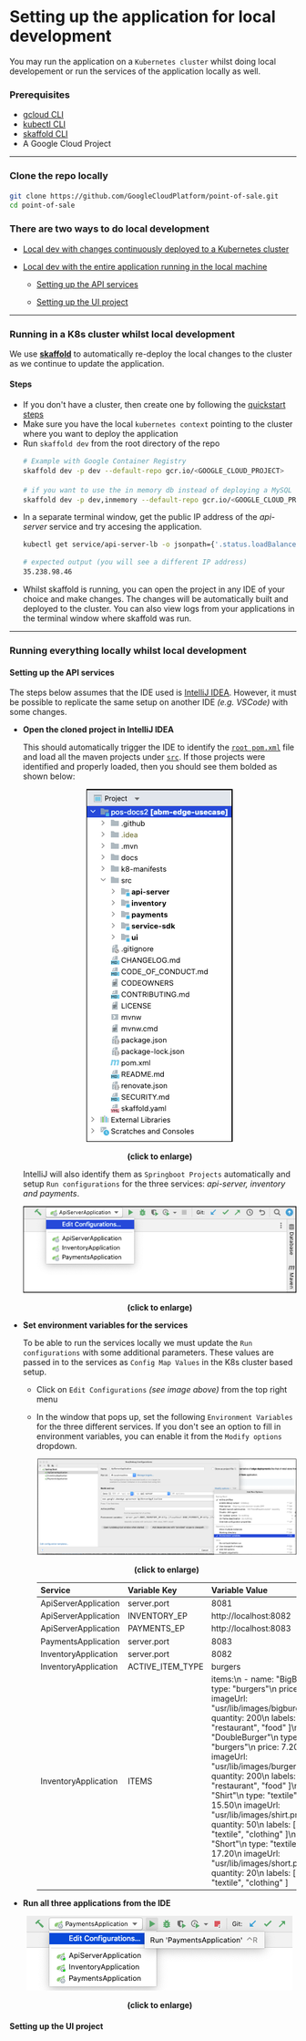 # Setting up the application for local development

You may run the application on a `Kubernetes cluster` whilst doing local
developement or run the services of the application locally as well.

### Prerequisites

- [gcloud CLI](https://cloud.google.com/sdk/docs/install)
- [kubectl CLI](https://kubernetes.io/docs/tasks/tools/)
- [skaffold CLI](https://skaffold.dev/docs/install/)
- A Google Cloud Project

---
### Clone the repo locally

```sh
git clone https://github.com/GoogleCloudPlatform/point-of-sale.git
cd point-of-sale
```

### There are two ways to do local development
- [Local dev with changes continuously deployed to a Kubernetes cluster](#running-in-a-k8s-cluster-whilst-local-development)

- [Local dev with the entire application running in the local machine](#running-everything-locally-whilst-local-development)
  - [Setting up the API services](#setting-up-the-api-services)

  - [Setting up the UI project](#setting-up-the-ui-project)

---

### Running in a K8s cluster whilst local development

We use [**skaffold**](https://skaffold.dev) to automatically re-deploy the local
changes to the cluster as we continue to update the application.

#### Steps
- If you don't have a cluster, then create one by following the [quickstart steps](/docs/quickstart.md)
- Make sure you have the local `kubernetes context` pointing to the cluster
  where you want to deploy the application
- Run `skaffold dev` from the root directory of the repo
  ```sh
  # Example with Google Container Registry
  skaffold dev -p dev --default-repo gcr.io/<GOOGLE_CLOUD_PROJECT>

  # if you want to use the in memory db instead of deploying a MySQL container
  skaffold dev -p dev,inmemory --default-repo gcr.io/<GOOGLE_CLOUD_PROJECT>
  ```
- In a separate terminal window, get the public IP address of the _api-server_
  service and try accesing the application.
  ```sh
  kubectl get service/api-server-lb -o jsonpath={'.status.loadBalancer.ingress[0].ip'}
  ```
  ```sh
  # expected output (you will see a different IP address)
  35.238.98.46
  ```
- Whilst skaffold is running, you can open the project in any IDE of your choice and
  make changes. The changes will be automatically built and deployed to the
  cluster. You can also view logs from your applications in the terminal window
  where skaffold was run.
---

### Running everything locally whilst local development

#### Setting up the API services

The steps below assumes that the IDE used is [IntelliJ IDEA](https://www.jetbrains.com/idea/).
However, it must be possible to replicate the same setup on another IDE
_(e.g. VSCode)_ with some changes.

- **Open the cloned project in IntelliJ IDEA**

  This should automatically trigger the IDE to identify the [`root pom.xml`](/pom.xml)
  file and load all the maven projects under [`src`](/src/). If those projects
  were identified and properly loaded, then you should see them bolded as shown
  below:
    <p align="center">
        <img src="images/ide-loaded.png">
        <div align="center">
            <strong>(click to enlarge)</strong>
        </div>
    </p>

    IntelliJ will also identify them as `Springboot Projects` automatically and
    setup `Run configurations` for the three services: _api-server, inventory and payments_.

    <p align="center">
        <img src="images/run-config.png">
        <div align="center">
            <strong>(click to enlarge)</strong>
        </div>
    </p>

- **Set environment variables for the services**

  To be able to run the services locally we must update the `Run configurations`
  with some additional parameters. These values are passed in to the services as
  `Config Map Values` in the K8s cluster based setup.

  - Click on `Edit Configurations` _(see image above)_ from the top right menu
  - In the window that pops up, set the following `Environment Variables` for
    the three different services. If you don't see an option to fill in
    environment variables, you can enable it from the `Modify options` dropdown.

    <p align="center">
        <img src="images/ide2.png">
        <div align="center">
            <strong>(click to enlarge)</strong>
        </div>
    </p>

    | Service               | Variable Key      | Variable Value            |
    |---------              |--------------     |----------------           |
    | ApiServerApplication  | server.port       | 8081                      |
    | ApiServerApplication  | INVENTORY_EP      | http://localhost:8082     |
    | ApiServerApplication  | PAYMENTS_EP       | http://localhost:8083     |
    | PaymentsApplication   | server.port       | 8083                      |
    | InventoryApplication  | server.port       | 8082                      |
    | InventoryApplication  | ACTIVE_ITEM_TYPE  | burgers                   |
    | InventoryApplication  | ITEMS             | items:\n  - name: "BigBurger"\n    type: "burgers"\n    price: 5.50\n    imageUrl: "usr/lib/images/bigburger.png"\n    quantity: 200\n    labels: [ "retail", "restaurant", "food" ]\n  - name: "DoubleBurger"\n    type: "burgers"\n    price: 7.20\n    imageUrl: "usr/lib/images/burgers.png"\n    quantity: 200\n    labels: [ "retail", "restaurant", "food" ]\n  - name: "Shirt"\n    type: "textile"\n    price: 15.50\n    imageUrl: "usr/lib/images/shirt.png"\n    quantity: 50\n    labels: [ "retail", "textile", "clothing" ]\n  - name: "Short"\n    type: "textile"\n    price: 17.20\n    imageUrl: "usr/lib/images/short.png"\n    quantity: 20\n    labels: [ "retail", "textile", "clothing" ]                  |

- **Run all three applications from the IDE**
    <p align="center">
        <img src="images/run-app.png">
        <div align="center">
            <strong>(click to enlarge)</strong>
        </div>
    </p>

#### Setting up the UI project